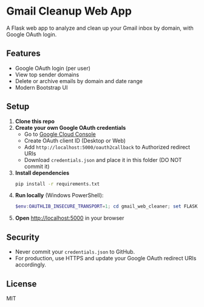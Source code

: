 # Gmail Cleanup Web App

A Flask web app to analyze and clean up your Gmail inbox by domain, with Google OAuth login.

## Features
- Google OAuth login (per user)
- View top sender domains
- Delete or archive emails by domain and date range
- Modern Bootstrap UI

## Setup
1. **Clone this repo**
2. **Create your own Google OAuth credentials**
   - Go to [Google Cloud Console](https://console.cloud.google.com/apis/credentials)
   - Create OAuth client ID (Desktop or Web)
   - Add `http://localhost:5000/oauth2callback` to Authorized redirect URIs
   - Download `credentials.json` and place it in this folder (DO NOT commit it)
3. **Install dependencies**
   ```sh
   pip install -r requirements.txt
   ```
4. **Run locally** (Windows PowerShell):
   ```powershell
   $env:OAUTHLIB_INSECURE_TRANSPORT=1; cd gmail_web_cleaner; set FLASK_APP=app.py; python -m flask run --debug --host=127.0.0.1 --port=5000
   ```
5. **Open** [http://localhost:5000](http://localhost:5000) in your browser

## Security
- Never commit your `credentials.json` to GitHub.
- For production, use HTTPS and update your Google OAuth redirect URIs accordingly.

## License
MIT
